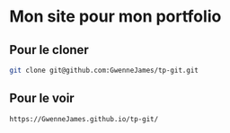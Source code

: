 
# Mon site pour mon portfolio

## Pour le cloner 

```sh
git clone git@github.com:GwenneJames/tp-git.git
```

## Pour le voir

```sh
https://GwenneJames.github.io/tp-git/
```
